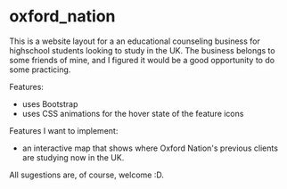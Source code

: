 # oxford_nation
This is a website layout for a an educational counseling business for highschool students looking to study in the UK. The business belongs to some friends of mine, 
and I figured it would be a good opportunity to do some practicing.  

Features:
- uses Bootstrap 
- uses CSS animations for the hover state of the feature icons

Features I want to implement:
- an interactive map that shows where Oxford Nation's previous clients are studying now in the UK. 

All sugestions are, of course, welcome :D. 
